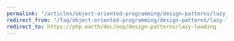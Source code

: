 ```yaml
---
permalink: "/articles/object-oriented-programming/design-patterns/lazy-loading/"
redirect_from: "/faq/object-oriented-programming/design-patterns/lazy-loading/"
redirect_to: https://php.earth/doc/oop/design-patterns/lazy-loading
---
```

